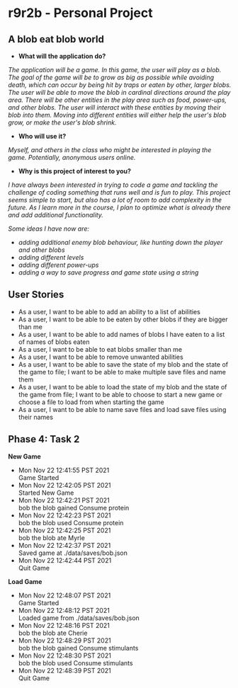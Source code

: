 # r9r2b - Personal Project

## A blob eat blob world


- **What will the application do?**

*The application will be a game. In this game, the user will play as a blob. 
The goal of the game will be to grow as big as possible while avoiding death, which can occur by 
being hit by traps or eaten by other, larger blobs.
The user will be able to move the blob in cardinal directions around the play area. 
There will be other entities in the play area such as food, power-ups, and other blobs. 
The user will interact with these entities by moving their blob into them.
Moving into different entities will either help the user's blob grow, or make the user's blob shrink.*


- **Who will use it?**

*Myself, and others in the class who might be interested in playing the game. Potentially, anonymous users
online.*

- **Why is this project of interest to you?**

*I have always been interested in trying to code a game and tackling the challenge of coding something
that runs well and is fun to play. This project seems simple to start, but also has a lot of room to add complexity in
the future. As I learn more in the course, I plan to optimize what is already there and
add additional functionality.*

*Some ideas I have now are:*

- *adding additional enemy blob behaviour, like hunting down the player and other blobs*
- *adding different levels*
- *adding different power-ups*
- *adding a way to save progress and game state using a string*

## User Stories
- As a user, I want to be able to add an ability to a list of abilities
- As a user, I want to be able to be eaten by other blobs if they are bigger than me
- As a user, I want to be able to add names of blobs I have eaten to a list of names of blobs eaten
- As a user, I want to be able to eat blobs smaller than me
- As a user, I want to be able to remove unwanted abilities
- As a user, I want to be able to save the state of my blob and the state of the game to file;
 I want to be able to make multiple save files and name them
- As a user, I want to be able to load the state of my blob and the state of the game from file;
 I want to be able to choose to start a new game or choose a file to load from when starting the game
- As a user, I want to be able to name save files and load save files using their names

## Phase 4: Task 2
**New Game**
- Mon Nov 22 12:41:55 PST 2021  
Game Started
- Mon Nov 22 12:42:05 PST 2021  
Started New Game
- Mon Nov 22 12:42:21 PST 2021  
bob the blob gained Consume protein
- Mon Nov 22 12:42:23 PST 2021  
bob the blob used Consume protein
- Mon Nov 22 12:42:25 PST 2021  
bob the blob ate Myrle
- Mon Nov 22 12:42:37 PST 2021  
Saved game at ./data/saves/bob.json
- Mon Nov 22 12:42:44 PST 2021  
Quit Game

**Load Game**
- Mon Nov 22 12:48:07 PST 2021  
Game Started
- Mon Nov 22 12:48:12 PST 2021  
Loaded game from ./data/saves/bob.json
- Mon Nov 22 12:48:16 PST 2021  
bob the blob ate Cherie
- Mon Nov 22 12:48:29 PST 2021  
bob the blob gained Consume stimulants
- Mon Nov 22 12:48:30 PST 2021  
bob the blob used Consume stimulants
- Mon Nov 22 12:48:39 PST 2021  
Quit Game